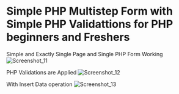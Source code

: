 # Simple PHP Multistep Form with Simple PHP Validattions for PHP beginners and Freshers

Simple and Exactly Single Page and Single PHP Form Working
![Screenshot_11](https://user-images.githubusercontent.com/91017111/181908436-05ba9a9a-80b7-4dcf-aea4-ec9ebdb4d051.png)

PHP Validations are Applied 
![Screenshot_12](https://user-images.githubusercontent.com/91017111/181908516-d57e685c-dff4-4806-a6e8-b8535f3396f5.png)

With Insert Data operation 
![Screenshot_13](https://user-images.githubusercontent.com/91017111/181908662-6cd8767a-d1cb-4b91-bed9-5a38932ea6ac.png)
